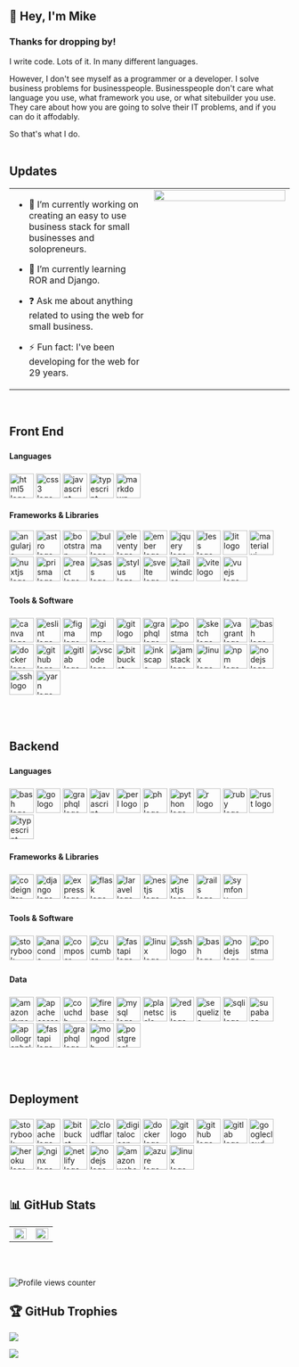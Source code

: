 ## 👋  Hey, I'm Mike   
  
### Thanks for dropping by!  
I write code. Lots of it. In many different languages.

However, I don't see myself as a programmer or a developer. I solve business problems for businesspeople. Businesspeople don't care what language you use, what framework you use, or what sitebuilder you use. They care about how you are going to solve their IT problems, and if you can do it affodably.

So that's what I do.  
<br/>  
## Updates 
<table><tr><td valign="top" width="50%">

- 🔭 I’m currently working on creating an easy to use business stack for small businesses and solopreneurs.  
  

- 🌱 I’m currently learning ROR and Django.  
  

- ❓ Ask me about anything related to using the web for small business.  
  

- ⚡ Fun fact: I've been developing for the web for 29 years.  


</td><td valign="top" width="50%">

<div align="center">
<img src="https://img.freepik.com/free-photo/programming-background-concept_23-2150170152.jpg?t=st=1736409252~exp=1736412852~hmac=77660d5c54c5197245a6c9b207bfe37ca8a8a8c0e11789812e7f89eb44d71e13&w=2000" align="center" style="width: 100%" />
</div>  


</td></tr></table>  

<br/>  

## Front End

###

<h4 align="left">Languages</h4>

###

<div align="left">
  <img src="https://cdn.jsdelivr.net/gh/devicons/devicon/icons/html5/html5-original.svg" height="44" alt="html5 logo"  />
  <img src="https://cdn.jsdelivr.net/gh/devicons/devicon/icons/css3/css3-original.svg" height="44" alt="css3 logo"  />
  <img src="https://cdn.jsdelivr.net/gh/devicons/devicon/icons/javascript/javascript-original.svg" height="44" alt="javascript logo"  />
  <img src="https://cdn.jsdelivr.net/gh/devicons/devicon/icons/typescript/typescript-original.svg" height="44" alt="typescript logo"  />
  <img src="https://skillicons.dev/icons?i=md" height="44" alt="markdown logo"  />
</div>

<h4 align="left">Frameworks & Libraries</h4>


<div align="left">
  <img src="https://cdn.jsdelivr.net/gh/devicons/devicon/icons/angularjs/angularjs-original.svg" height="44" alt="angularjs logo"  />
  <img src="https://skillicons.dev/icons?i=astro" height="44" alt="astro logo"  />
  <img src="https://cdn.jsdelivr.net/gh/devicons/devicon/icons/bootstrap/bootstrap-original-wordmark.svg" height="44" alt="bootstrap logo"  />
  <img src="https://cdn.jsdelivr.net/gh/devicons/devicon/icons/bulma/bulma-plain.svg" height="44" alt="bulma logo"  />
  <img src="https://cdn.jsdelivr.net/gh/devicons/devicon/icons/eleventy/eleventy-original.svg" height="44" alt="eleventy logo"  />
  <img src="https://skillicons.dev/icons?i=ember" height="44" alt="ember logo"  />
  <img src="https://cdn.jsdelivr.net/gh/devicons/devicon/icons/jquery/jquery-plain-wordmark.svg" height="44" alt="jquery logo"  />
  <img src="https://cdn.jsdelivr.net/gh/devicons/devicon/icons/less/less-plain-wordmark.svg" height="44" alt="less logo"  />
  
  <img src="https://skillicons.dev/icons?i=lit" height="44" alt="lit logo"  />
  
  <img src="https://cdn.jsdelivr.net/gh/devicons/devicon/icons/materialui/materialui-original.svg" height="44" alt="materialui logo"  />
  
  <img src="https://skillicons.dev/icons?i=nuxtjs" height="44" alt="nuxtjs logo"  />
  
  <img src="https://skillicons.dev/icons?i=prisma" height="44" alt="prisma logo"  />
  
  <img src="https://cdn.jsdelivr.net/gh/devicons/devicon/icons/react/react-original-wordmark.svg" height="44" alt="react logo"  />
  
  <img src="https://cdn.jsdelivr.net/gh/devicons/devicon/icons/sass/sass-original.svg" height="44" alt="sass logo"  />
  
  <img src="https://cdn.jsdelivr.net/gh/devicons/devicon/icons/stylus/stylus-original.svg" height="44" alt="stylus logo"  />
  
  <img src="https://cdn.jsdelivr.net/gh/devicons/devicon/icons/svelte/svelte-original.svg" height="44" alt="svelte logo"  />
  
  <img src="https://skillicons.dev/icons?i=tailwind" height="44" alt="tailwindcss logo"  />
  
  <img src="https://skillicons.dev/icons?i=vite" height="44" alt="vite logo"  />
  
  <img src="https://cdn.jsdelivr.net/gh/devicons/devicon/icons/vuejs/vuejs-original.svg" height="44" alt="vuejs logo"  />
</div>

###

<h4 align="left">Tools & Software</h4>

###

<div align="left">
  <img src="https://cdn.jsdelivr.net/gh/devicons/devicon/icons/canva/canva-original.svg" height="44" alt="canva logo"  />
  
  <img src="https://cdn.jsdelivr.net/gh/devicons/devicon/icons/eslint/eslint-original.svg" height="44" alt="eslint logo"  />
  
  <img src="https://cdn.jsdelivr.net/gh/devicons/devicon/icons/figma/figma-original.svg" height="44" alt="figma logo"  />
  
  <img src="https://cdn.jsdelivr.net/gh/devicons/devicon/icons/gimp/gimp-original.svg" height="44" alt="gimp logo"  />
  
  <img src="https://skillicons.dev/icons?i=git" height="44" alt="git logo"  />
  
  <img src="https://cdn.simpleicons.org/graphql/E10098" height="44" alt="graphql logo"  />
  
  <img src="https://skillicons.dev/icons?i=postman" height="44" alt="postman logo"  />
  
  <img src="https://cdn.jsdelivr.net/gh/devicons/devicon/icons/sketch/sketch-original.svg" height="44" alt="sketch logo"  />
  
  <img src="https://cdn.jsdelivr.net/gh/devicons/devicon/icons/vagrant/vagrant-original.svg" height="44" alt="vagrant logo"  />
  
  <img src="https://cdn.jsdelivr.net/gh/devicons/devicon/icons/bash/bash-original.svg" height="44" alt="bash logo"  />
  
  <img src="https://cdn.jsdelivr.net/gh/devicons/devicon/icons/docker/docker-original.svg" height="44" alt="docker logo"  />
  
  <img src="https://skillicons.dev/icons?i=github" height="44" alt="github logo"  />
  
  <img src="https://cdn.jsdelivr.net/gh/devicons/devicon/icons/gitlab/gitlab-original.svg" height="44" alt="gitlab logo"  />
  
  <img src="https://cdn.jsdelivr.net/gh/devicons/devicon/icons/vscode/vscode-original.svg" height="44" alt="vscode logo"  />
  
  <img src="https://cdn.jsdelivr.net/gh/devicons/devicon/icons/bitbucket/bitbucket-original.svg" height="44" alt="bitbucket logo"  />
  
  <img src="https://cdn.jsdelivr.net/gh/devicons/devicon/icons/inkscape/inkscape-original.svg" height="44" alt="inkscape logo"  />
  
  <img src="https://cdn.jsdelivr.net/gh/devicons/devicon/icons/jamstack/jamstack-original.svg" height="44" alt="jamstack logo"  />
  
  <img src="https://cdn.jsdelivr.net/gh/devicons/devicon/icons/linux/linux-original.svg" height="44" alt="linux logo"  />
  
  <img src="https://cdn.jsdelivr.net/gh/devicons/devicon/icons/npm/npm-original-wordmark.svg" height="44" alt="npm logo"  />
  
  <img src="https://cdn.jsdelivr.net/gh/devicons/devicon/icons/nodejs/nodejs-original.svg" height="44" alt="nodejs logo"  />
  
  <img src="https://cdn.jsdelivr.net/gh/devicons/devicon/icons/ssh/ssh-original.svg" height="44" alt="ssh logo"  />
  
  <img src="https://cdn.jsdelivr.net/gh/devicons/devicon/icons/yarn/yarn-original.svg" height="44" alt="yarn logo"  />
</div>

<br /><br />

## Backend

###

<h4 align="left">Languages</h4>

###

<div align="left">
  <img src="https://cdn.jsdelivr.net/gh/devicons/devicon/icons/bash/bash-original.svg" height="44" alt="bash logo"  />
  
  <img src="https://skillicons.dev/icons?i=go" height="44" alt="go logo"  />
  
  <img src="https://skillicons.dev/icons?i=graphql" height="44" alt="graphql logo"  />
  
  <img src="https://skillicons.dev/icons?i=js" height="44" alt="javascript logo"  />
  
  <img src="https://skillicons.dev/icons?i=perl" height="44" alt="perl logo"  />
  
  <img src="https://skillicons.dev/icons?i=php" height="44" alt="php logo"  />
  
  <img src="https://skillicons.dev/icons?i=py" height="44" alt="python logo"  />
  
  <img src="https://skillicons.dev/icons?i=r" height="44" alt="r logo"  />
  
  <img src="https://cdn.jsdelivr.net/gh/devicons/devicon/icons/ruby/ruby-original.svg" height="44" alt="ruby logo"  />
  
  <img src="https://skillicons.dev/icons?i=rust" height="44" alt="rust logo"  />
  
  <img src="https://skillicons.dev/icons?i=ts" height="44" alt="typescript logo"  />
</div>

###

<h4 align="left">Frameworks & Libraries</h4>

###

<div align="left">
  <img src="https://cdn.simpleicons.org/codeigniter/EF4223" height="44" alt="codeigniter logo"  />
  
  <img src="https://skillicons.dev/icons?i=django" height="44" alt="django logo"  />
  
  <img src="https://skillicons.dev/icons?i=express" height="44" alt="express logo"  />
  
  <img src="https://skillicons.dev/icons?i=flask" height="44" alt="flask logo"  />
  
  <img src="https://cdn.simpleicons.org/laravel/FF2D20" height="44" alt="laravel logo"  />
  
  <img src="https://skillicons.dev/icons?i=nestjs" height="44" alt="nestjs logo"  />
  
  <img src="https://skillicons.dev/icons?i=nextjs" height="44" alt="nextjs logo"  />
  
  <img src="https://skillicons.dev/icons?i=rails" height="44" alt="rails logo"  />
  
  <img src="https://skillicons.dev/icons?i=symfony" height="44" alt="symfony logo"  />
</div>

###

<h4 align="left">Tools & Software</h4>

###

<div align="left">
  <img src="https://cdn.jsdelivr.net/gh/devicons/devicon/icons/storybook/storybook-original.svg" height="44" alt="storybook logo"  />
  
  <img src="https://cdn.jsdelivr.net/gh/devicons/devicon/icons/anaconda/anaconda-original.svg" height="44" alt="anaconda logo"  />
  
  <img src="https://cdn.jsdelivr.net/gh/devicons/devicon/icons/composer/composer-original.svg" height="44" alt="composer logo"  />
  
  <img src="https://cdn.simpleicons.org/cucumber/23D96C" height="44" alt="cucumber logo"  />
  
  <img src="https://cdn.jsdelivr.net/gh/devicons/devicon/icons/fastapi/fastapi-original.svg" height="44" alt="fastapi logo"  />
  
  <img src="https://cdn.jsdelivr.net/gh/devicons/devicon/icons/linux/linux-original.svg" height="44" alt="linux logo"  />
  
  <img src="https://cdn.jsdelivr.net/gh/devicons/devicon/icons/ssh/ssh-original.svg" height="44" alt="ssh logo"  />
  
  <img src="https://skillicons.dev/icons?i=bash" height="44" alt="bash logo"  />
  
  <img src="https://cdn.simpleicons.org/nodedotjs/339933" height="44" alt="nodejs logo"  />
  
  <img src="https://skillicons.dev/icons?i=postman" height="44" alt="postman logo"  />
</div>

###

<h4 align="left">Data</h4>

###

<div align="left">
  <img src="https://cdn.simpleicons.org/amazondynamodb/4053D6" height="44" alt="amazondynamodb logo"  />
  
  <img src="https://skillicons.dev/icons?i=cassandra" height="44" alt="apachecassandra logo"  />
  
  <img src="https://cdn.jsdelivr.net/gh/devicons/devicon/icons/couchdb/couchdb-original.svg" height="44" alt="couchdb logo"  />
  
  <img src="https://cdn.jsdelivr.net/gh/devicons/devicon/icons/firebase/firebase-plain.svg" height="44" alt="firebase logo"  />
  
  <img src="https://cdn.jsdelivr.net/gh/devicons/devicon/icons/mysql/mysql-original.svg" height="44" alt="mysql logo"  />
  
  <img src="https://skillicons.dev/icons?i=planetscale" height="44" alt="planetscale logo"  />
  
  <img src="https://cdn.jsdelivr.net/gh/devicons/devicon/icons/redis/redis-original.svg" height="44" alt="redis logo"  />
  
  <img src="https://cdn.jsdelivr.net/gh/devicons/devicon/icons/sequelize/sequelize-original.svg" height="44" alt="sequelize logo"  />
  
  <img src="https://cdn.jsdelivr.net/gh/devicons/devicon/icons/sqlite/sqlite-original.svg" height="44" alt="sqlite logo"  />
  
  <img src="https://skillicons.dev/icons?i=supabase" height="44" alt="supabase logo"  />
  
  <img src="https://skillicons.dev/icons?i=apollo" height="44" alt="apollographql logo"  />
  
  <img src="https://skillicons.dev/icons?i=fastapi" height="44" alt="fastapi logo"  />
  
  <img src="https://skillicons.dev/icons?i=graphql" height="44" alt="graphql logo"  />
  
  <img src="https://skillicons.dev/icons?i=mongodb" height="44" alt="mongodb logo"  />
  
  <img src="https://cdn.jsdelivr.net/gh/devicons/devicon/icons/postgresql/postgresql-original.svg" height="44" alt="postgresql logo"  />
</div>

<br /><br />

## Deployment

###

<div align="left">
  <img src="https://cdn.jsdelivr.net/gh/devicons/devicon/icons/storybook/storybook-original.svg" height="44" alt="storybook logo"  />
  
  <img src="https://cdn.jsdelivr.net/gh/devicons/devicon/icons/apache/apache-original.svg" height="44" alt="apache logo"  />
  
  <img src="https://cdn.jsdelivr.net/gh/devicons/devicon/icons/bitbucket/bitbucket-original.svg" height="44" alt="bitbucket logo"  />
  
  <img src="https://skillicons.dev/icons?i=cloudflare" height="44" alt="cloudflare logo"  />
  
  <img src="https://cdn.jsdelivr.net/gh/devicons/devicon/icons/digitalocean/digitalocean-original.svg" height="44" alt="digitalocean logo"  />
  
  <img src="https://skillicons.dev/icons?i=docker" height="44" alt="docker logo"  />
  
  <img src="https://cdn.jsdelivr.net/gh/devicons/devicon/icons/git/git-original.svg" height="44" alt="git logo"  />
  
  <img src="https://skillicons.dev/icons?i=github" height="44" alt="github logo"  />
  
  <img src="https://cdn.jsdelivr.net/gh/devicons/devicon/icons/gitlab/gitlab-original.svg" height="44" alt="gitlab logo"  />
  
  <img src="https://skillicons.dev/icons?i=gcp" height="44" alt="googlecloud logo"  />
  
  <img src="https://cdn.jsdelivr.net/gh/devicons/devicon/icons/heroku/heroku-original.svg" height="44" alt="heroku logo"  />
  
  <img src="https://skillicons.dev/icons?i=nginx" height="44" alt="nginx logo"  />
  
  <img src="https://skillicons.dev/icons?i=netlify" height="44" alt="netlify logo"  />
  
  <img src="https://skillicons.dev/icons?i=nodejs" height="44" alt="nodejs logo"  />
  
  <img src="https://skillicons.dev/icons?i=aws" height="44" alt="amazonwebservices logo"  />
  
  <img src="https://cdn.jsdelivr.net/gh/devicons/devicon/icons/azure/azure-original.svg" height="44" alt="azure logo"  />
  
  <img src="https://skillicons.dev/icons?i=linux" height="44" alt="linux logo"  />
</div>

<br/>

## 📊 GitHub Stats 

<table><tr><td valign="top" width="50%">

<img src="https://github-readme-stats.vercel.app/api?username=dawebmastaa&show_icons=true&theme=dark&count_private=true&hide_border=true" align="left" style="width: 100%" />

</td><td valign="top" width="50%">

<img src="https://github-readme-stats.vercel.app/api/top-langs/?username=dawebmastaa&theme=dark&hide_border=true&layout=compact" align="left" style="width: 100%" />

</td></tr></table>  

<br/>  
<br/>  

![Profile views counter](https://komarev.com/ghpvc/?username=dawebmastaa&&style=flat-square)

## 🏆 GitHub Trophies

![](https://github-profile-trophy.vercel.app/?username=Dawebmastaa&theme=darkhub&no-frame=false&no-bg=false&margin-w=4)


[![](https://visitcount.itsvg.in/api?id=dawebmastaa&icon=0&color=0)](https://visitcount.itsvg.in)

